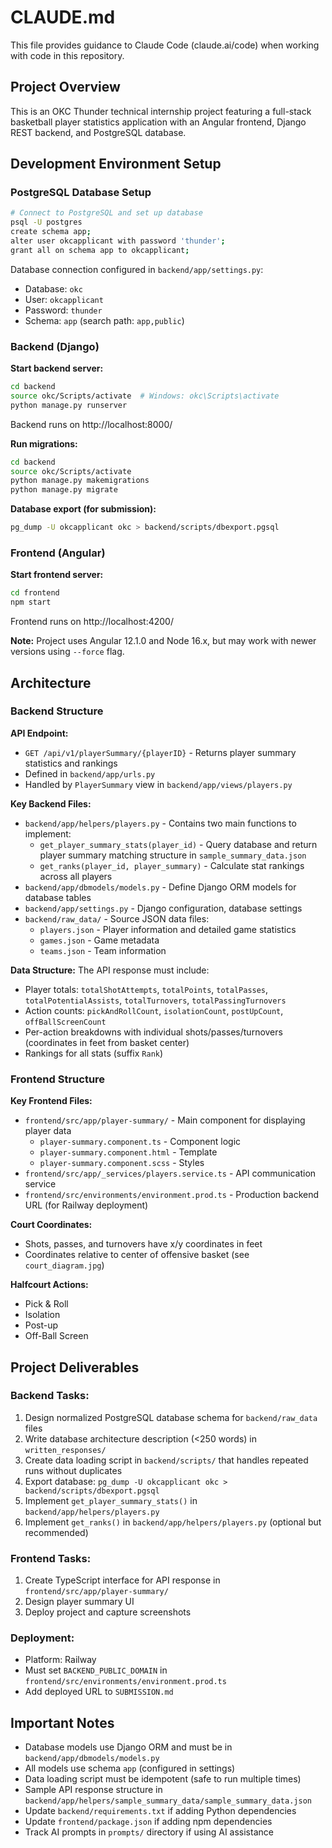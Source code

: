 # CLAUDE.md

This file provides guidance to Claude Code (claude.ai/code) when working with code in this repository.

## Project Overview

This is an OKC Thunder technical internship project featuring a full-stack basketball player statistics application with an Angular frontend, Django REST backend, and PostgreSQL database.

## Development Environment Setup

### PostgreSQL Database Setup
```bash
# Connect to PostgreSQL and set up database
psql -U postgres
create schema app;
alter user okcapplicant with password 'thunder';
grant all on schema app to okcapplicant;
```

Database connection configured in `backend/app/settings.py`:
- Database: `okc`
- User: `okcapplicant`
- Password: `thunder`
- Schema: `app` (search path: `app,public`)

### Backend (Django)

**Start backend server:**
```bash
cd backend
source okc/Scripts/activate  # Windows: okc\Scripts\activate
python manage.py runserver
```
Backend runs on http://localhost:8000/

**Run migrations:**
```bash
cd backend
source okc/Scripts/activate
python manage.py makemigrations
python manage.py migrate
```

**Database export (for submission):**
```bash
pg_dump -U okcapplicant okc > backend/scripts/dbexport.pgsql
```

### Frontend (Angular)

**Start frontend server:**
```bash
cd frontend
npm start
```
Frontend runs on http://localhost:4200/

**Note:** Project uses Angular 12.1.0 and Node 16.x, but may work with newer versions using `--force` flag.

## Architecture

### Backend Structure

**API Endpoint:**
- `GET /api/v1/playerSummary/{playerID}` - Returns player summary statistics and rankings
- Defined in `backend/app/urls.py`
- Handled by `PlayerSummary` view in `backend/app/views/players.py`

**Key Backend Files:**
- `backend/app/helpers/players.py` - Contains two main functions to implement:
  - `get_player_summary_stats(player_id)` - Query database and return player summary matching structure in `sample_summary_data.json`
  - `get_ranks(player_id, player_summary)` - Calculate stat rankings across all players
- `backend/app/dbmodels/models.py` - Define Django ORM models for database tables
- `backend/app/settings.py` - Django configuration, database settings
- `backend/raw_data/` - Source JSON data files:
  - `players.json` - Player information and detailed game statistics
  - `games.json` - Game metadata
  - `teams.json` - Team information

**Data Structure:**
The API response must include:
- Player totals: `totalShotAttempts`, `totalPoints`, `totalPasses`, `totalPotentialAssists`, `totalTurnovers`, `totalPassingTurnovers`
- Action counts: `pickAndRollCount`, `isolationCount`, `postUpCount`, `offBallScreenCount`
- Per-action breakdowns with individual shots/passes/turnovers (coordinates in feet from basket center)
- Rankings for all stats (suffix `Rank`)

### Frontend Structure

**Key Frontend Files:**
- `frontend/src/app/player-summary/` - Main component for displaying player data
  - `player-summary.component.ts` - Component logic
  - `player-summary.component.html` - Template
  - `player-summary.component.scss` - Styles
- `frontend/src/app/_services/players.service.ts` - API communication service
- `frontend/src/environments/environment.prod.ts` - Production backend URL (for Railway deployment)

**Court Coordinates:**
- Shots, passes, and turnovers have x/y coordinates in feet
- Coordinates relative to center of offensive basket (see `court_diagram.jpg`)

**Halfcourt Actions:**
- Pick & Roll
- Isolation
- Post-up
- Off-Ball Screen

## Project Deliverables

### Backend Tasks:
1. Design normalized PostgreSQL database schema for `backend/raw_data` files
2. Write database architecture description (<250 words) in `written_responses/`
3. Create data loading script in `backend/scripts/` that handles repeated runs without duplicates
4. Export database: `pg_dump -U okcapplicant okc > backend/scripts/dbexport.pgsql`
5. Implement `get_player_summary_stats()` in `backend/app/helpers/players.py`
6. Implement `get_ranks()` in `backend/app/helpers/players.py` (optional but recommended)

### Frontend Tasks:
1. Create TypeScript interface for API response in `frontend/src/app/player-summary/`
2. Design player summary UI
3. Deploy project and capture screenshots

### Deployment:
- Platform: Railway
- Must set `BACKEND_PUBLIC_DOMAIN` in `frontend/src/environments/environment.prod.ts`
- Add deployed URL to `SUBMISSION.md`

## Important Notes

- Database models use Django ORM and must be in `backend/app/dbmodels/models.py`
- All models use schema `app` (configured in settings)
- Data loading script must be idempotent (safe to run multiple times)
- Sample API response structure in `backend/app/helpers/sample_summary_data/sample_summary_data.json`
- Update `backend/requirements.txt` if adding Python dependencies
- Update `frontend/package.json` if adding npm dependencies
- Track AI prompts in `prompts/` directory if using AI assistance
